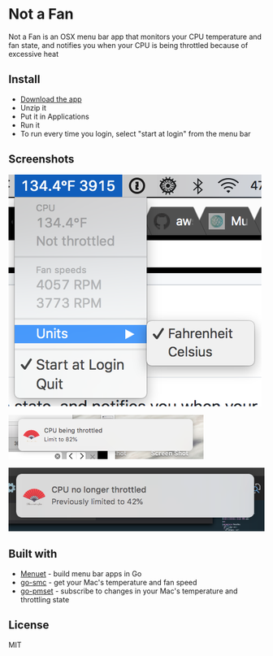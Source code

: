 # Not a Fan
Not a Fan is an OSX menu bar app that monitors your CPU temperature and fan state, and notifies you when your CPU is being throttled because of excessive heat

## Install

* [Download the app](https://github.com/caseymrm/notafan/releases/download/v0.1/NotAFan.app.zip)
* Unzip it
* Put it in Applications
* Run it
* To run every time you login, select "start at login" from the menu bar

## Screenshots

![CPU and Fans](https://github.com/caseymrm/notafan/raw/master/notafan.png)

![Throttled](https://github.com/caseymrm/notafan/raw/master/throttled.png)

![Not Throttled](https://github.com/caseymrm/notafan/raw/master/notthrottled.png)


## Built with

* [Menuet](https://github.com/caseymrm/menuet) - build menu bar apps in Go
* [go-smc](https://github.com/caseymrm/go-smc) - get your Mac's temperature and fan speed
* [go-pmset](https://github.com/caseymrm/go-pmset) - subscribe to changes in your Mac's temperature and throttling state

## License

MIT
